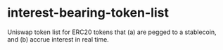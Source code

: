 # interest-bearing-token-list
Uniswap token list for ERC20 tokens that (a) are pegged to a stablecoin, and (b) accrue interest in real time.
